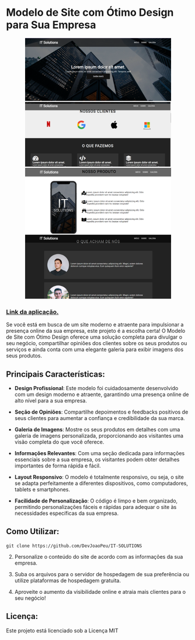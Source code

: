 # Modelo de Site com Ótimo Design para Sua Empresa

<p align="center">
  <img src="https://raw.githubusercontent.com/DevJoaoPeu/IT-SOLUTIONS/master/src/assets/Captura%20de%20Tela%20(40).png" width="400" height="auto" alt="Descrição da imagem 1">
  <img src="https://raw.githubusercontent.com/DevJoaoPeu/IT-SOLUTIONS/master/src/assets/Captura%20de%20Tela%20(41).png" width="400" height="auto" alt="Descrição da imagem 2">
   <img src="https://raw.githubusercontent.com/DevJoaoPeu/IT-SOLUTIONS/master/src/assets/Captura%20de%20Tela%20(42).png" width="400" height="auto" alt="Descrição da imagem 2">
  <img src="https://raw.githubusercontent.com/DevJoaoPeu/IT-SOLUTIONS/master/src/assets/Captura%20de%20Tela%20(43).png" width="400" height="auto" alt="Descrição da imagem 2">
</p>

<h3><a href="https://64bf55d0fbb98c22159ca51c--snazzy-pithivier-804b03.netlify.app/">Link da aplicação.</a></h3>

Se você está em busca de um site moderno e atraente para impulsionar a presença online da sua empresa, este projeto é a escolha certa! O Modelo de Site com Ótimo Design oferece uma solução completa para divulgar o seu negócio, compartilhar opiniões dos clientes sobre os seus produtos ou serviços e ainda conta com uma elegante galeria para exibir imagens dos seus produtos.

## Principais Características:

- **Design Profissional**: Este modelo foi cuidadosamente desenvolvido com um design moderno e atraente, garantindo uma presença online de alto nível para a sua empresa.

- **Seção de Opiniões**: Compartilhe depoimentos e feedbacks positivos de seus clientes para aumentar a confiança e credibilidade da sua marca.

- **Galeria de Imagens**: Mostre os seus produtos em detalhes com uma galeria de imagens personalizada, proporcionando aos visitantes uma visão completa do que você oferece.

- **Informações Relevantes**: Com uma seção dedicada para informações essenciais sobre a sua empresa, os visitantes podem obter detalhes importantes de forma rápida e fácil.

- **Layout Responsivo**: O modelo é totalmente responsivo, ou seja, o site se adapta perfeitamente a diferentes dispositivos, como computadores, tablets e smartphones.

- **Facilidade de Personalização**: O código é limpo e bem organizado, permitindo personalizações fáceis e rápidas para adequar o site às necessidades específicas da sua empresa.

## Como Utilizar:
```
git clone https://github.com/DevJoaoPeu/IT-SOLUTIONS
````

2. Personalize o conteúdo do site de acordo com as informações da sua empresa.

3. Suba os arquivos para o servidor de hospedagem de sua preferência ou utilize plataformas de hospedagem gratuita.

4. Aproveite o aumento da visibilidade online e atraia mais clientes para o seu negócio!


## Licença:

Este projeto está licenciado sob a Licença MIT
